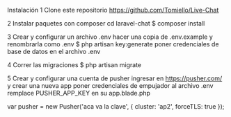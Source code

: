 Instalación
1 Clone este repositorio
   https://github.com/Tomiello/Live-Chat
   
2 Instalar paquetes con composer
    cd laravel-chat
    $ composer install
    
3 Crear y configurar un archivo .env
    hacer una copia de .env.example y renombrarla como .env
    $ php artisan key:generate
    poner credenciales de base de datos en el archivo .env 
    
4  Correr las migraciones 
     $ php artisan migrate
     
5 Crear y configurar una cuenta de pusher
    ingresar en https://pusher.com/ y crear una nueva app
    poner credenciales de empujador al archivo .env 
    remplace PUSHER_APP_KEY en su app.blade.php

   var pusher = new Pusher('aca va la clave', {
      cluster: 'ap2',
      forceTLS: true
   });
